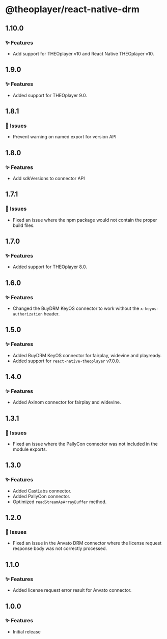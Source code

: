 # @theoplayer/react-native-drm

## 1.10.0

### ✨ Features

- Add support for THEOplayer v10 and React Native THEOplayer v10.

## 1.9.0

### ✨ Features

- Added support for THEOplayer 9.0.

## 1.8.1

### 🐛 Issues

- Prevent warning on named export for version API

## 1.8.0

### ✨ Features

- Add sdkVersions to connector API

## 1.7.1

### 🐛 Issues

- Fixed an issue where the npm package would not contain the proper build files.

## 1.7.0

### ✨ Features

- Added support for THEOplayer 8.0.

## 1.6.0

### ✨ Features

- Changed the BuyDRM KeyOS connector to work without the `x-keyos-authorization` header.

## 1.5.0

### ✨ Features

- Added BuyDRM KeyOS connector for fairplay, widevine and playready.
- Added support for `react-native-theoplayer` v7.0.0.

## 1.4.0

### ✨ Features

- Added Axinom connector for fairplay and widevine.

## 1.3.1

### 🐛 Issues

- Fixed an issue where the PallyCon connector was not included in the module exports.

## 1.3.0

### ✨ Features

- Added CastLabs connector.
- Added PallyCon connector.
- Optimized `readStreamAsArrayBuffer` method.

## 1.2.0

### 🐛 Issues

- Fixed an issue in the Anvato DRM connector where the license request response body was not correctly processed.

## 1.1.0

### ✨ Features

- Added license request error result for Anvato connector.

## 1.0.0

### ✨ Features

- Initial release

